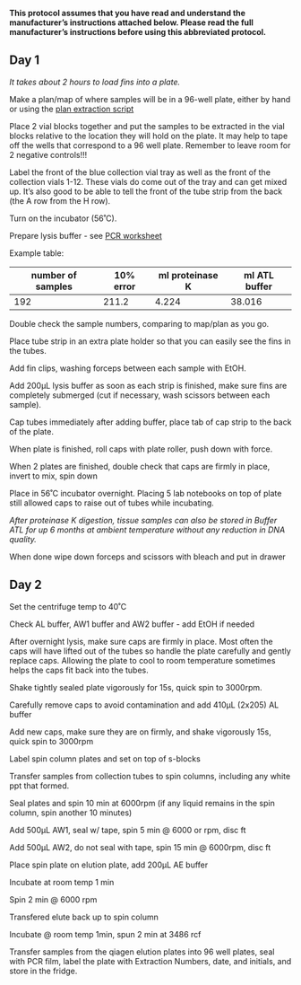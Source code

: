 **This protocol assumes that you have read and understand the manufacturer’s instructions attached below.  Please read the full manufacturer’s instructions before using this abbreviated protocol.**

## Day 1
*It takes about 2 hours to load fins into a plate.*

Make a plan/map of where samples will be in a 96-well plate, either by hand or using the [plan extraction script](https://github.com/mstuart1/laboratory/blob/master/scripts/1_prep_samples_for_extraction.R) 

Place 2 vial blocks together and put the samples to be extracted in the vial blocks relative to the location they will hold on 
the plate.  It may help to tape off the wells that correspond to a 96 well plate. Remember to leave room for 2 negative controls!!!

Label the front of the blue collection vial tray as well as the front of the collection vials 1-12.  These vials do come out of the tray and can get mixed up. It’s also good to be able to tell the front of the tube strip from the back (the A row from the H row).

Turn on the incubator (56˚C).

Prepare lysis buffer - see [PCR worksheet](https://docs.google.com/spreadsheets/d/1LGt2WziwmGoJMluBcwmKfhZrGjZOlJLkVHf59-5cOV4/edit?usp=sharing)

Example table:

number of samples|10% error|ml proteinase K|ml ATL buffer
---|---|---|---
192|211.2|4.224|38.016

Double check the sample numbers, comparing to map/plan as you go.

Place tube strip in an extra plate holder so that you can easily see the fins in the tubes.

Add fin clips, washing forceps between each sample with EtOH.

Add 200µL lysis buffer as soon as each strip is finished, make sure fins are completely submerged (cut if necessary, wash scissors between each sample).

Cap tubes immediately after adding buffer, place tab of cap strip to the back of the plate.

When plate is finished, roll caps with plate roller, push down with force.

When 2 plates are finished, double check that caps are firmly in place, invert to mix, spin down

Place in 56˚C incubator overnight.  Placing 5 lab notebooks on top of plate still allowed caps to raise out of tubes while incubating.

*After proteinase K digestion, tissue samples can also be stored in Buffer ATL for up 6 months at ambient temperature without any reduction in DNA quality.*

When done wipe down forceps and scissors with bleach and put in drawer

## Day 2
Set the centrifuge temp to 40˚C

Check AL buffer, AW1 buffer and AW2 buffer - add EtOH if needed

After overnight lysis, make sure caps are firmly in place.  Most often the caps will have lifted out of the tubes so handle the plate carefully
and gently replace caps.  Allowing the plate to cool to room temperature sometimes helps the caps fit back into the tubes.

Shake tightly sealed plate vigorously for 15s, quick spin to 3000rpm.

Carefully remove caps to avoid contamination and add 410µL (2x205) AL buffer

Add new caps, make sure they are on firmly, and shake vigorously 15s, quick spin to 3000rpm

Label spin column plates and set on top of s-blocks

Transfer samples from collection tubes to spin columns, including any white ppt that formed.

Seal plates and spin 10 min at 6000rpm (if any liquid remains in the spin column, spin another 10 minutes)

Add 500µL AW1, seal w/ tape, spin  5 min @ 6000 or rpm, disc ft

Add 500µL AW2, do not seal with tape, spin 15 min @ 6000rpm, disc ft

Place spin plate on elution plate, add 200µL AE buffer

Incubate at room temp 1 min

Spin 2 min @ 6000 rpm

Transfered elute back up to spin column

Incubate @ room temp 1min, spun 2 min at 3486 rcf

Transfer samples from the qiagen elution plates into 96 well plates, seal with PCR film, label the plate with Extraction Numbers, date, and initials, and store in the fridge.
